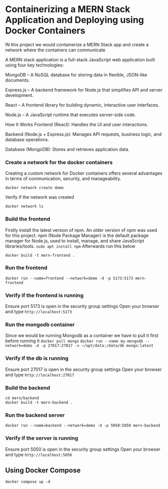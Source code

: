 # Containerizing a MERN Stack Application and Deploying using Docker Containers

IN this project we would containerize a MERN Stack app and create a network where the containers can communicate 

A MERN stack application is a full-stack JavaScript web application built using four key technologies:

MongoDB – A NoSQL database for storing data in flexible, JSON-like documents.

Express.js – A backend framework for Node.js that simplifies API and server development.

React – A frontend library for building dynamic, interactive user interfaces.

Node.js – A JavaScript runtime that executes server-side code.

How It Works
Frontend (React): Handles the UI and user interactions.

Backend (Node.js + Express.js): Manages API requests, business logic, and database operations.

Database (MongoDB): Stores and retrieves application data.



### Create a network for the docker containers

Creating a custom network for Docker containers offers several advantages in terms of communication, security, and manageability.

```docker network create demo```

Verify if the network was created 

```docker network ls```

### Build the frontend 
Firstly install the latest version of npm. An older version of npm was used for this project. npm (Node Package Manager) is the default package manager for Node.js, used to install, manage, and share JavaScript libraries/tools.
```sudo apt install npm```
Afterwards run this below
```cd mern/frontend
docker build -t mern-frontend .
```

### Run the frontend

```docker run --name=frontend --network=demo -d -p 5173:5173 mern-frontend```

### Verify if the frontend is running
Ensure port 5173 is open in the security group settings
Open your browser and type `http://localhost:5173`

### Run the mongodb container
Since we would be running Mongodb as a container we have to pull it first before running it 
```docker pull mongo```
```docker run --name my-mongodb --network=demo -d -p 27017:27017 -v ~/opt/data:/data/db mongo:latest```

### Verify if the db is running
Ensure port 27017 is open in the security group settings
Open your browser and type `http://localhost:27017`

### Build the backend

```
cd mern/backend
docker build -t mern-backend .
```

### Run the backend server

```docker run --name=backend --network=demo -d -p 5050:5050 mern-backend```

### Verify if the server is running
Ensure port 5050 is open in the security group settings
Open your browser and type `http://localhost:5050`


## Using Docker Compose

```docker compose up -d```

